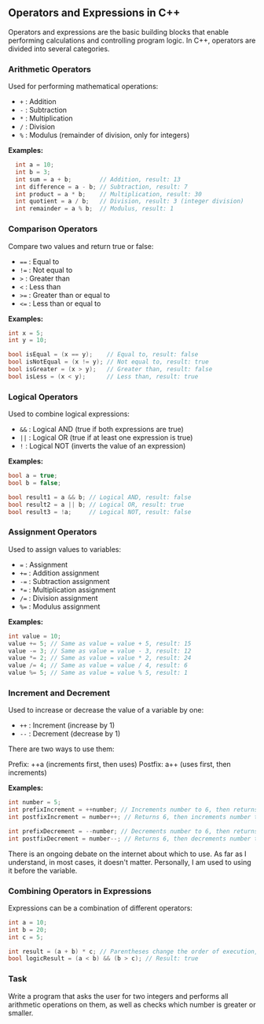 ﻿## Operators and Expressions in C++
Operators and expressions are the basic building blocks that enable performing calculations and controlling program logic. In C++, operators are divided into several categories.

### Arithmetic Operators
Used for performing mathematical operations:

* `+` : Addition
* `-` : Subtraction
* `*` : Multiplication
* `/` : Division
* `%` : Modulus (remainder of division, only for integers)

**Examples:**
```cpp
  int a = 10;
  int b = 3;
  int sum = a + b;        // Addition, result: 13
  int difference = a - b; // Subtraction, result: 7
  int product = a * b;    // Multiplication, result: 30
  int quotient = a / b;   // Division, result: 3 (integer division)
  int remainder = a % b;  // Modulus, result: 1
```

### Comparison Operators
Compare two values and return true or false:

* `==` : Equal to
* `!=` : Not equal to
* `>` : Greater than
* `<` : Less than
* `>=` : Greater than or equal to
* `<=` : Less than or equal to

**Examples:**
```cpp
int x = 5;
int y = 10;

bool isEqual = (x == y);    // Equal to, result: false
bool isNotEqual = (x != y); // Not equal to, result: true
bool isGreater = (x > y);   // Greater than, result: false
bool isLess = (x < y);      // Less than, result: true
```

### Logical Operators
Used to combine logical expressions:

* `&&` : Logical AND (true if both expressions are true)
* `||` : Logical OR (true if at least one expression is true)
* `!` : Logical NOT (inverts the value of an expression)

**Examples:**
```cpp
bool a = true;
bool b = false;

bool result1 = a && b; // Logical AND, result: false
bool result2 = a || b; // Logical OR, result: true
bool result3 = !a;     // Logical NOT, result: false
```

### Assignment Operators
Used to assign values to variables:

* `=` : Assignment
* `+=` : Addition assignment
* `-=` : Subtraction assignment
* `*=` : Multiplication assignment
* `/=` : Division assignment
* `%=` : Modulus assignment

**Examples:**
```cpp
int value = 10;
value += 5; // Same as value = value + 5, result: 15
value -= 3; // Same as value = value - 3, result: 12
value *= 2; // Same as value = value * 2, result: 24
value /= 4; // Same as value = value / 4, result: 6
value %= 5; // Same as value = value % 5, result: 1
```

### Increment and Decrement
Used to increase or decrease the value of a variable by one:

* `++` : Increment (increase by 1)
* `--` : Decrement (decrease by 1)

There are two ways to use them:

Prefix: ++a (increments first, then uses)
Postfix: a++ (uses first, then increments)

**Examples:**
```cpp
int number = 5;
int prefixIncrement = ++number; // Increments number to 6, then returns 6
int postfixIncrement = number++; // Returns 6, then increments number to 7

int prefixDecrement = --number; // Decrements number to 6, then returns 6
int postfixDecrement = number--; // Returns 6, then decrements number to 5
```

There is an ongoing debate on the internet about which to use. As far as I understand, in most cases, it doesn't matter. Personally, I am used to using it before the variable.

### Combining Operators in Expressions
Expressions can be a combination of different operators:

```cpp
int a = 10;
int b = 20;
int c = 5;

int result = (a + b) * c; // Parentheses change the order of execution, result: 150
bool logicResult = (a < b) && (b > c); // Result: true
```

### Task
Write a program that asks the user for two integers and performs all arithmetic operations on them, as well as checks which number is greater or smaller.